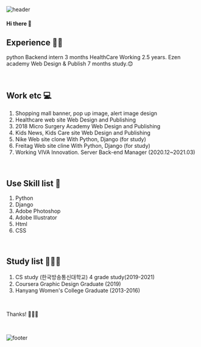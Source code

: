 ![header](https://capsule-render.vercel.app/api?type=wave&color=auto&height=300&section=header&text=SoohyunKim&fontSize=90)

#### Hi there 👋

## Experience ✍🏻
python Backend intern 3 months
HealthCare Working 2.5 years.
Ezen academy Web Design & Publish 7 months study.😊

<br />

## Work etc 💻
1) Shopping mall banner, pop up image, alert image design
2) Healthcare web site Web Design and Publishing
3) 2018 Micro Surgery Academy Web Design and Publishing
4) Kids News, Kids Care site Web Design and Publishing
5) Nike Web site clone With Python, Django (for study)
6) Freitag Web site cline With Python, Django (for study)
7) Working VIVA Innovation. Server Back-end Manager (2020.12~2021.03)

<br />

## Use Skill list 💫
1) Python
2) Django
3) Adobe Photoshop
4) Adobe Illustrator
5) Html
6) CSS

<br />

## Study list 👩🏻‍💻
1) CS study (한국방송통신대학교) 4 grade study(2019-2021)
2) Coursera Graphic Design Graduate (2019)
3) Hanyang Women's College Graduate (2013-2016)


<br />


Thanks! 🙇🏻‍♀️

<br />


![footer](https://capsule-render.vercel.app/api?section=footer)
